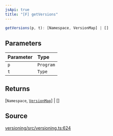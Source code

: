 ```yaml
---
jsApi: true
title: "[F] getVersions"
---
```


```ts
getVersions(p, t): [Namespace, VersionMap] | []
```

## Parameters

| Parameter | Type      |
| :-------- | :-------- |
| `p`       | `Program` |
| `t`       | `Type`    |

## Returns

[`Namespace`, [`VersionMap`](Class.VersionMap.md)] \| []

## Source

[versioning/src/versioning.ts:624](https://github.com/markcowl/cadl/blob/3db15286/packages/versioning/src/versioning.ts#L624)
